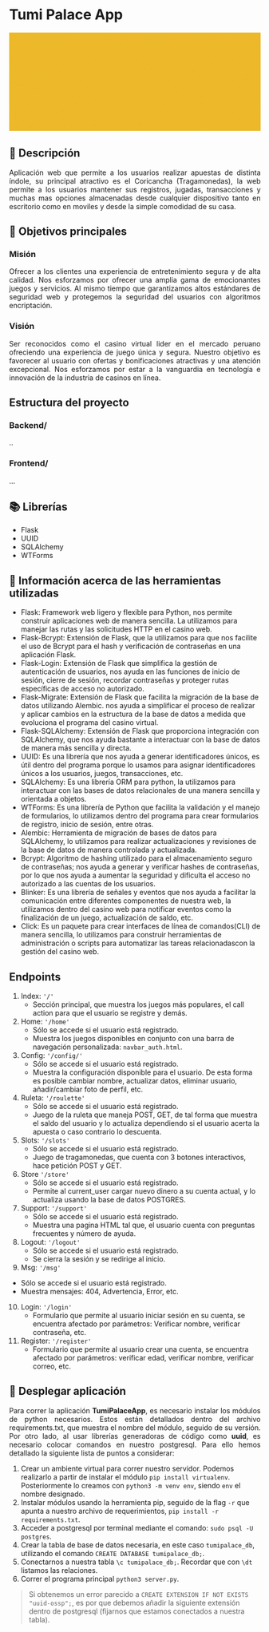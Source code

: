 # Tumi Palace App

<img src="./src/tumipalace.gif">


## 📝 Descripción
<p align="justify">
Aplicación web que permite a los usuarios realizar apuestas de distinta índole, su principal atractivo es el Coricancha (Tragamonedas), la web permite a los usuarios mantener sus registros, jugadas, transacciones y muchas mas opciones almacenadas desde cualquier dispositivo tanto en escritorio como en moviles y desde la simple comodidad de su casa.
</p>


## 📌 Objetivos principales
### Misión
<p align="justify">
    Ofrecer a los clientes una experiencia de entretenimiento segura y de alta calidad. Nos esforzamos por ofrecer una amplia gama de emocionantes juegos y servicios. Al mismo tiempo que garantizamos altos estándares de seguridad web y protegemos la seguridad del usuarios con algoritmos encriptación.
</p>

### Visión
<p align="justify">
    Ser reconocidos como el casino virtual lider en el mercado peruano ofreciendo una experiencia de juego única y segura. Nuestro objetivo es favorecer al usuario con ofertas y bonificaciones atractivas y una atención excepcional. Nos esforzamos por estar a la vanguardia en tecnología e innovación de la industria de casinos en línea.
</p>


## Estructura del proyecto
### Backend/
..

### Frontend/
...

## 📚 Librerías
- Flask
- UUID
- SQLAlchemy
- WTForms

## 📄 Información acerca de las herramientas utilizadas
- Flask: Framework web ligero y flexible para Python, nos permite construir aplicaciones web de manera sencilla. La utilizamos para manejar las rutas y las solicitudes HTTP en el casino web.
- Flask-Bcrypt: Extensión de Flask, que la utilizamos para que nos facilite el uso de Bcrypt para el hash y verificación de contraseñas en una aplicación Flask.
- Flask-Login: Extensión de Flask que simplifica la gestión de autenticación de usuarios, nos ayuda en las funciones de inicio de sesión, cierre de sesión, recordar contraseñas y proteger rutas específicas de acceso no autorizado.
- Flask-Migrate: Extensión de Flask que facilita la migración de la base de datos utilizando Alembic. nos ayuda a simplificar el proceso de realizar y aplicar cambios en la estructura de la base de datos a medida que evoluciona el programa del casino virtual.
- Flask-SQLAlchemy: Extensión de Flask que proporciona integración con SQLAlchemy, que nos ayuda bastante a interactuar con la base de datos de manera más sencilla y directa.
- UUID: Es una librería que nos ayuda a generar identificadores únicos, es útil dentro del programa porque lo usamos para asignar identificadores únicos a los usuarios, juegos, transacciones, etc.
- SQLAlchemy: Es una librería ORM para python, la utilizamos para interactuar con las bases de datos relacionales de una manera sencilla y orientada a objetos.
- WTForms: Es una librería de Python que facilita la validación y el manejo de formularios, lo utilizamos dentro del programa para crear formularios de registro, inicio de sesión, entre otras.
- Alembic: Herramienta de migración de bases de datos para SQLAlchemy, lo utilizamos para realizar actualizaciones y revisiones de la base de datos de manera controlada y actualizada.
- Bcrypt: Algoritmo de hashing utilizado para el almacenamiento seguro de contraseñas; nos ayuda a generar y verificar hashes de contraseñas, por lo que nos ayuda a aumentar la seguridad y dificulta el acceso no autorizado a las cuentas de los usuarios.
- Blinker: Es una librería de señales y eventos que nos ayuda a facilitar la comunicación entre diferentes componentes de nuestra web, la utilizamos dentro del casino web para notificar eventos como la finalización de un juego, actualización de saldo, etc.
- Click: Es un paquete para crear interfaces de línea de comandos(CLI) de manera sencilla, lo utilizamos para construir herramientas de administración o scripts para automatizar las tareas relacionadascon la gestión del casino web.

## Endpoints
1. Index: `'/'`
   - Sección principal, que muestra los juegos más populares, el call action para que el usuario se registre y demás.
2. Home: `'/home'`
   - Sólo se accede si el usuario está registrado.
   - Muestra los juegos disponibles en conjunto con una barra de navegación personalizada: `navbar_auth.html`.
3. Config: `'/config/'`
   - Sólo se accede si el usuario está registrado.
   - Muestra la configuración disponible para el usuario. De esta forma es posible cambiar nombre, actualizar datos, eliminar usuario, añadir/cambiar foto de perfil, etc.
4. Ruleta: `'/roulette'`
   - Sólo se accede si el usuario está registrado.
   - Juego de la ruleta que maneja POST, GET, de tal forma que muestra el saldo del usuario y lo actualiza dependiendo si el usuario acerta la apuesta o caso contrario lo descuenta.
5. Slots: `'/slots'`
   - Sólo se accede si el usuario está registrado.
   - Juego de tragamonedas, que cuenta con 3 botones interactivos, hace petición POST y GET.
6. Store `'/store'`
   - Sólo se accede si el usuario está registrado.
   - Permite al current_user cargar nuevo dinero a su cuenta actual, y lo actualiza usando la base de datos POSTGRES.
7. Support: `'/support'`
   - Sólo se accede si el usuario está registrado.
   - Muestra una pagina HTML tal que, el usuario cuenta con preguntas frecuentes y número de ayuda.
8. Logout: `'/logout'`
   - Sólo se accede si el usuario está registrado.
   - Se cierra la sesión y se redirige al inicio.
9.  Msg: `'/msg'`
   - Sólo se accede si el usuario está registrado.
   - Muestra mensajes: 404, Advertencia, Error, etc.
10. Login: `'/login'`
    - Formulario que permite al usuario iniciar sesión en su cuenta, se encuentra afectado por parámetros: Verificar nombre, verificar contraseña, etc.
11. Register: `'/register'`
    - Formulario que permite al usuario crear una cuenta, se encuentra afectado por parámetros: verificar edad, verificar nombre, verificar correo, etc.


## 🚀 Desplegar aplicación
<p align="justify">
    Para correr la aplicación <strong>TumiPalaceApp</strong>, es necesario instalar los módulos de python necesarios. Estos están detallados dentro del archivo requirements.txt, que muestra el nombre del módulo, seguido de su versión. Por otro lado, al usar librerías generadoras de código como <strong>uuid</strong>, es necesario colocar comandos en nuestro postgresql. Para ello hemos detallado la siguiente lista de puntos a considerar:
</p>

1. Crear un ambiente virtual para correr nuestro servidor. Podemos realizarlo a partir de instalar el módulo `pip install virtualenv`. Posteriormente lo creamos con `python3 -m venv env`, siendo `env` el nombre designado.
2. Instalar módulos usando la herramienta pip, seguido de la flag `-r` que apunta a nuestro archivo de requerimientos, `pip install -r requirements.txt`.
3. Acceder a postgresql por terminal mediante el comando: `sudo psql -U postgres`.
4. Crear la tabla de base de datos necesaria, en este caso `tumipalace_db`, utilizando el comando `CREATE DATABASE tumipalace_db;`.
5. Conectarnos a nuestra tabla `\c tumipalace_db;`. Recordar que con `\dt` listamos las relaciones.
6. Correr el programa principal `python3 server.py`.

> Si obtenemos un error parecido a `CREATE EXTENSION IF NOT EXISTS "uuid-ossp";`, es por que debemos añadir la siguiente extensión dentro de postgresql (fijarnos que estamos conectados a nuestra tabla).
